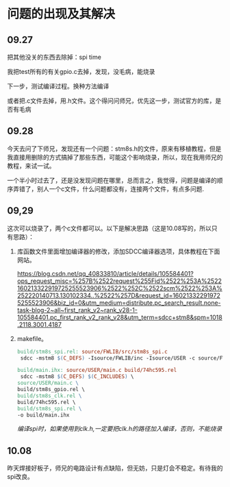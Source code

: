 # 问题的出现及其解决

## 09.27

把其他没关的东西去除掉：spi time 

我把test所有的有关gpio.c去掉，发现，没毛病，能烧录

下一步，测试编译过程。换种方法编译

或者把.c文件去掉，用.h文件。这个得问问师兄，优先这一步，测试官方的库，是否有毛病

## 09.28

今天去问了下师兄，发现还有一个问题：stm8s.h的文件，原来有移植教程，但是我直接用删除的方式搞掉了那些东西，可能这个影响烧录，所以，现在我用师兄的教程，来试一试。

一个半小时过去了，还是没发现问题在哪里，总而言之，我觉得，问题是编译的顺序弄错了，别人一个c文件，什么问题都没有，连接两个文件，有点多问题.

## 09,29

这次可以烧录了，两个c文件都可以。以下是解决思路（这是10.08写的，所以只有思路）：

1. 库函数文件里面增加编译器的修改，添加SDCC编译器选项，具体教程在下面网站。

   https://blog.csdn.net/qq_40833810/article/details/105584401?ops_request_misc=%257B%2522request%255Fid%2522%253A%2522160213322919725255523906%2522%252C%2522scm%2522%253A%252220140713.130102334..%2522%257D&request_id=160213322919725255523906&biz_id=0&utm_medium=distribute.pc_search_result.none-task-blog-2~all~first_rank_v2~rank_v28-1-105584401.pc_first_rank_v2_rank_v28&utm_term=sdcc+stm8&spm=1018.2118.3001.4187

2. makefile。

   ```makefile
   build/stm8s_spi.rel: source/FWLIB/src/stm8s_spi.c
   	sdcc -mstm8 $(C_DEFS) -Isource/FWLIB/inc -Isource/USER -c source/FWLIB/src/stm8s_spi.c -o build/stm8s_spi.rel 
   
   build/main.ihx: source/USER/main.c build/74hc595.rel
   	sdcc -mstm8 $(C_DEFS) $(C_INCLUDES) \
   source/USER/main.c \
   build/stm8s_gpio.rel \
   build/stm8s_clk.rel \
   build/74hc595.rel \
   build/stm8s_spi.rel \
   -o build/main.ihx 
   ```

   *编译spi时，如果使用到clk.h,一定要把clk.h的路径加入编译，否则，不能烧录*

## 10.08

昨天焊接好板子，师兄的电路设计有点缺陷，但无妨，只是灯会不稳定。有待我的spi改良。







